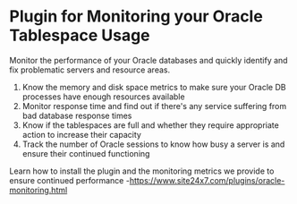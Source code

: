 Plugin for Monitoring your Oracle Tablespace Usage
=====================================

Monitor the performance of your Oracle databases and quickly identify and fix problematic servers and resource areas.

1. Know the memory and disk space metrics to make sure your Oracle DB processes have enough resources available
2. Monitor response time and find out if there's any service suffering from bad database response times
3. Know if the tablespaces are full and whether they require appropriate action to increase their capacity
4. Track the number of Oracle sessions to know how busy a server is and ensure their continued functioning

Learn how to install the plugin and the monitoring metrics we provide to ensure continued performance -https://www.site24x7.com/plugins/oracle-monitoring.html
